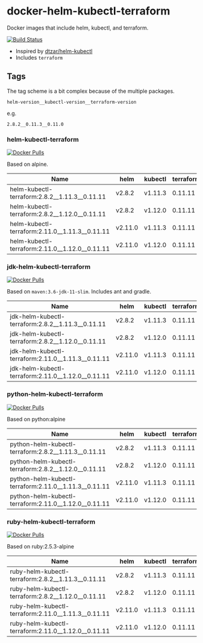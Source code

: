 # docker-helm-kubectl-terraform
Docker images that include helm, kubectl, and terraform.

[![Build Status](https://travis-ci.org/ngeor/docker-helm-kubectl-terraform.svg?branch=master)](https://travis-ci.org/ngeor/docker-helm-kubectl-terraform)

- Inspired by [dtzar/helm-kubectl](https://github.com/dtzar/helm-kubectl)
- Includes `terraform`

## Tags

The tag scheme is a bit complex because of the multiple packages.

`helm-version__kubectl-version__terraform-version`

e.g.

`2.8.2__0.11.3__0.11.0`

### helm-kubectl-terraform

[![Docker Pulls](https://img.shields.io/docker/pulls/ngeor/helm-kubectl-terraform.svg)](https://hub.docker.com/r/ngeor/helm-kubectl-terraform/)

Based on alpine.

| Name                                           | helm    | kubectl | terraform |
|------------------------------------------------|---------|---------|-----------|
| helm-kubectl-terraform:2.8.2__1.11.3__0.11.11  | v2.8.2  | v1.11.3 | 0.11.11   |
| helm-kubectl-terraform:2.8.2__1.12.0__0.11.11  | v2.8.2  | v1.12.0 | 0.11.11   |
| helm-kubectl-terraform:2.11.0__1.11.3__0.11.11 | v2.11.0 | v1.11.3 | 0.11.11   |
| helm-kubectl-terraform:2.11.0__1.12.0__0.11.11 | v2.11.0 | v1.12.0 | 0.11.11   |

### jdk-helm-kubectl-terraform

[![Docker Pulls](https://img.shields.io/docker/pulls/ngeor/jdk-helm-kubectl-terraform.svg)](https://hub.docker.com/r/ngeor/jdk-helm-kubectl-terraform/)

Based on `maven:3.6-jdk-11-slim`.
Includes ant and gradle.

| Name                                               | helm    | kubectl | terraform |
|----------------------------------------------------|---------|---------|-----------|
| jdk-helm-kubectl-terraform:2.8.2__1.11.3__0.11.11  | v2.8.2  | v1.11.3 | 0.11.11   |
| jdk-helm-kubectl-terraform:2.8.2__1.12.0__0.11.11  | v2.8.2  | v1.12.0 | 0.11.11   |
| jdk-helm-kubectl-terraform:2.11.0__1.11.3__0.11.11 | v2.11.0 | v1.11.3 | 0.11.11   |
| jdk-helm-kubectl-terraform:2.11.0__1.12.0__0.11.11 | v2.11.0 | v1.12.0 | 0.11.11   |

### python-helm-kubectl-terraform

[![Docker Pulls](https://img.shields.io/docker/pulls/ngeor/python-helm-kubectl-terraform.svg)](https://hub.docker.com/r/ngeor/python-helm-kubectl-terraform/)

Based on python:alpine

| Name                                                  | helm    | kubectl | terraform |
|-------------------------------------------------------|---------|---------|-----------|
| python-helm-kubectl-terraform:2.8.2__1.11.3__0.11.11  | v2.8.2  | v1.11.3 | 0.11.11   |
| python-helm-kubectl-terraform:2.8.2__1.12.0__0.11.11  | v2.8.2  | v1.12.0 | 0.11.11   |
| python-helm-kubectl-terraform:2.11.0__1.11.3__0.11.11 | v2.11.0 | v1.11.3 | 0.11.11   |
| python-helm-kubectl-terraform:2.11.0__1.12.0__0.11.11 | v2.11.0 | v1.12.0 | 0.11.11   |

### ruby-helm-kubectl-terraform

[![Docker Pulls](https://img.shields.io/docker/pulls/ngeor/ruby-helm-kubectl-terraform.svg)](https://hub.docker.com/r/ngeor/ruby-helm-kubectl-terraform/)

Based on ruby:2.5.3-alpine

| Name                                                | helm    | kubectl | terraform |
|-----------------------------------------------------|---------|---------|-----------|
| ruby-helm-kubectl-terraform:2.8.2__1.11.3__0.11.11  | v2.8.2  | v1.11.3 | 0.11.11   |
| ruby-helm-kubectl-terraform:2.8.2__1.12.0__0.11.11  | v2.8.2  | v1.12.0 | 0.11.11   |
| ruby-helm-kubectl-terraform:2.11.0__1.11.3__0.11.11 | v2.11.0 | v1.11.3 | 0.11.11   |
| ruby-helm-kubectl-terraform:2.11.0__1.12.0__0.11.11 | v2.11.0 | v1.12.0 | 0.11.11   |

